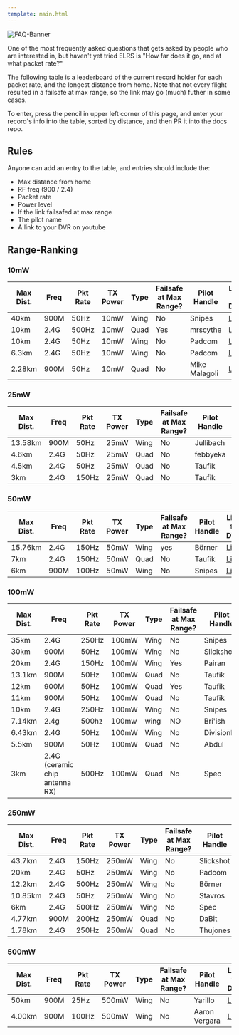 ```yaml
---
template: main.html
---
```


![FAQ-Banner](https://raw.githubusercontent.com/ExpressLRS/ExpressLRS-hardware/master/img/community.png)

One of the most frequently asked questions that gets asked by people who are interested in, but haven't yet tried ELRS is "How far does it go, and at what packet rate?"

The following table is a leaderboard of the current record holder for each packet rate, and the longest distance from home. Note that not every flight resulted in a failsafe at max range, so the link may go (much) futher in some cases.

To enter, press the pencil in upper left corner of this page, and enter your record's info into the table, sorted by distance, and then PR it into the docs repo.

## Rules
Anyone can add an entry to the table, and entries should include the:

- Max distance from home
- RF freq (900 / 2.4)
- Packet rate
- Power level
- If the link failsafed at max range
- The pilot name
- A link to your DVR on youtube

## Range-Ranking

### 10mW
| Max Dist. | Freq | Pkt Rate | TX Power | Type | Failsafe at Max Range? | Pilot Handle | Link to DVR |
| ---- | -------- | -------- | --------- | --------- | ---------------------- | ------------ | ----------- |
| 40km | 900M | 50Hz | 10mW | Wing | No | Snipes | [Link](https://www.youtube.com/watch?v=0QWN9qWoSYY) |
| 10km | 2.4G | 500Hz | 10mW | Quad | Yes | mrscythe | [Link](https://youtu.be/IpiPEZrCGtg) |
| 10km | 2.4G | 50Hz | 10mW |  Wing| No | Padcom | [Link](https://www.youtube.com/watch?v=8Xm_bNlywQA) |
| 6.3km| 2.4G | 50Hz | 10mW | Wing |  No | Padcom | [Link](https://www.youtube.com/watch?v=xS_HYcZSkyI) |
| 2.28km | 900M | 50Hz | 10mW | Quad | No | Mike Malagoli | [Link](https://www.youtube.com/watch?v=qi4OygUAZxA&t=75s) |

### 25mW
| Max Dist. | Freq | Pkt Rate | TX Power | Type | Failsafe at Max Range? | Pilot Handle | Link to DVR |
| ---- | -------- | -------- | --------- | --------- | ---------------------- | ------------ | ----------- |
| 13.58km | 900M | 50Hz | 25mW | Wing | No | Jullibach | [Link](https://youtu.be/gZ8q5DAIrtE) |
| 4.6km | 2.4G | 50Hz | 25mW | Quad | No | febbyeka | [Link](https://www.youtube.com/watch?v=jtiu6GdsKhA) |
| 4.5km | 2.4G | 50Hz | 25mW | Quad | No | Taufik | [Link](https://youtu.be/j2MqtfiM7eo) |
| 3km | 2.4G | 150Hz | 25mW | Quad | No | Taufik | [Link](https://www.youtube.com/watch?v=vG_hxHndXdI&ab_channel=CauSiang) |

### 50mW
| Max Dist. | Freq | Pkt Rate | TX Power | Type | Failsafe at Max Range? | Pilot Handle | Link to DVR |
| ---- | -------- | -------- | --------- | --------- | ---------------------- | ------------ | ----------- |
| 15.76km| 2.4G | 150Hz | 50mW | Wing | yes | Börner | [Link](https://www.youtube.com/watch?v=EdrOipm3JWA) |
| 7km | 2.4G | 150Hz | 50mW | Quad | No | Taufik | [Link](https://youtu.be/bUlUGCup48I) |
| 6km | 900M | 100Hz | 50mW | Wing | No | Snipes | [Link](https://youtu.be/kN89mINbmQc?t=58) |

### 100mW
| Max Dist. | Freq | Pkt Rate | TX Power | Type | Failsafe at Max Range? | Pilot Handle | Link to DVR |
| ---- | -------- | -------- | --------- | --------- | ---------------------- | ------------ | ----------- |
| 35km | 2.4G | 250Hz | 100mW | Wing | No | Snipes | [Link](https://youtu.be/dBmTRhgVcyY) |
| 30km | 900M | 50Hz | 100mW | Wing | No | Slickshot | [Link](https://www.youtube.com/watch?v=PpJuhhFvYpM&t) |
| 20km | 2.4G | 150Hz | 100mW | Wing | Yes | Pairan | [Link](https://youtu.be/B9-AItJ9WS0) |
| 13.1km | 900M | 50Hz | 100mW | Quad | No | Taufik | [Link](https://youtu.be/Thrz9QuZGWE) |
| 12km | 900M | 50Hz | 100mW | Quad | Yes | Taufik | [Link](https://www.youtube.com/watch?v=dlpwG76BGs8&ab_channel=CauSiang) |
| 11km | 900M | 50Hz | 100mW | Quad | No | Taufik | [Link](https://youtu.be/ySBvXENS33s) |
| 10km | 2.4G | 250Hz | 100mW | Wing | No | Snipes | [Link](https://youtu.be/dJYfWLtXVg8) | 
| 7.14km | 2.4g | 500hz | 100mw | wing | NO | Bri'ish | [Link](https://youtu.be/FsQiL0LYnaY) |
| 6.43km | 2.4G | 50Hz | 100mW | Wing | No | DivisionRc | [Link](https://youtu.be/3VAJ14y0ZIY) |
| 5.5km | 900M | 50Hz | 100mW | Quad | No | Abdul | [Link](https://youtu.be/onFqZNVJiFQ) |
| 3km | 2.4G (ceramic chip antenna RX) | 500Hz | 100mW | Quad | No | Spec | [Link](https://www.youtube.com/watch?v=kfa6ugX46n8)

### 250mW
| Max Dist. | Freq | Pkt Rate | TX Power | Type | Failsafe at Max Range? | Pilot Handle | Link to DVR |
| ---- | -------- | -------- | --------- | --------- | ---------------------- | ------------ | ----------- |
| 43.7km | 2.4G | 150Hz | 250mW | Wing | No | Slickshot | [Link](https://www.youtube.com/watch?v=Fidq5O3IvZs) |
| 20km | 2.4G | 50Hz | 250mW | Wing | No | Padcom | [Link](https://www.youtube.com/watch?v=Fu0fHgSrOqw) |
| 12.2km | 2.4G | 500Hz | 250mW | Wing | No | Börner | [Link](https://youtu.be/GUUngM6NcAg) |
| 10.85km | 2.4G | 50Hz | 250mW | Wing | No | Stavros | [Link](https://youtu.be/tZvrAGST8tQ) |
| 6km | 2.4G | 500Hz | 250mW | Wing | No | Spec | [Link](https://www.youtube.com/watch?v=bVJaiqJq8gY) |
| 4.77km | 900M | 200Hz | 250mW | Quad | No | DaBit | [Link](https://www.youtube.com/watch?v=k0lY0XwB6Ko) |
| 1.78km | 2.4G | 250Hz | 250mW | Quad | No | Thujones | [Link](https://www.youtube.com/watch?v=jhWQvomcCLU) |

### 500mW
| Max Dist. | Freq | Pkt Rate | TX Power | Type | Failsafe at Max Range? | Pilot Handle | Link to DVR |
| ---- | -------- | -------- | --------- | --------- | ---------------------- | ------------ | ----------- |
| 50km | 900M | 25Hz | 500mW | Wing | No | Yarillo | [Link](https://youtu.be/EJeTSvX5jrA) |
| 4.00km | 900M | 100Hz | 500mW | Wing | No | Aaron Vergara | [Link](https://www.youtube.com/watch?v=o_DbErp85cQ) |
